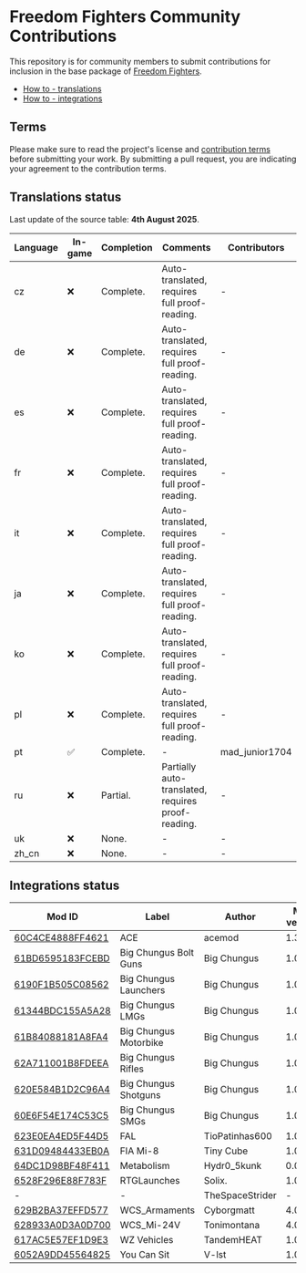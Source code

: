 # Freedom Fighters Community Contributions

This repository is for community members to submit contributions for inclusion in the base package of [Freedom Fighters](https://www.johnnykerner.dev/FreedomFighters/).

- [How to - translations](docs/how-to-translations.md)
- [How to - integrations](docs/how-to-integrations.md)

## Terms

Please make sure to read the project's license and [contribution terms](docs/contribution-terms.md) before submitting your work. By submitting a pull request, you are indicating your agreement to the contribution terms.

## Translations status

Last update of the source table: **4th August 2025**.

| Language | In-game | Completion | Comments | Contributors |
| --- | --- | ---- | --- | --- |
| cz | :x: | Complete. | Auto-translated, requires full proof-reading. | - |
| de | :x: | Complete. | Auto-translated, requires full proof-reading. | - |
| es | :x: | Complete. | Auto-translated, requires full proof-reading. | - |
| fr | :x: | Complete. | Auto-translated, requires full proof-reading. | - |
| it | :x: | Complete. | Auto-translated, requires full proof-reading. | - |
| ja | :x: | Complete. | Auto-translated, requires full proof-reading. | - |
| ko | :x: | Complete. | Auto-translated, requires full proof-reading. | - |
| pl | :x: | Complete. | Auto-translated, requires full proof-reading. | - |
| pt | :white_check_mark: | Complete. | - | mad_junior1704 |
| ru | :x: | Partial. | Partially auto-translated, requires proof-reading. | - |
| uk | :x: | None. | - | - |
| zh_cn | :x: | None. | - | - |

## Integrations status

| Mod ID | Label | Author | Mod version | Notes | Contributors |
| --- | --- | --- | --- | --- | --- |
| [60C4CE4888FF4621](https://reforger.armaplatform.com/workshop/60C4CE4888FF4621) | ACE | acemod | 1.3.2 | - | - |
| [61BD6595183FCEBD](https://reforger.armaplatform.com/workshop/61BD6595183FCEBD) | Big Chungus Bolt Guns | Big Chungus | 1.0.57 | - | - |
| [6190F1B505C08562](https://reforger.armaplatform.com/workshop/6190F1B505C08562) | Big Chungus Launchers | Big Chungus | 1.0.29 | - | - |
| [61344BDC155A5A28](https://reforger.armaplatform.com/workshop/61344BDC155A5A28) | Big Chungus LMGs | Big Chungus | 1.0.17 | - | - |
| [61B84088181A8FA4](https://reforger.armaplatform.com/workshop/61B84088181A8FA4) | Big Chungus Motorbike | Big Chungus | 1.0.17 | - | - |
| [62A711001B8FDEEA](https://reforger.armaplatform.com/workshop/62A711001B8FDEEA) | Big Chungus Rifles | Big Chungus | 1.0.32 | - | - |
| [620E584B1D2C96A4](https://reforger.armaplatform.com/workshop/620E584B1D2C96A4) | Big Chungus Shotguns | Big Chungus | 1.0.34 | - | - |
| [60E6F54E174C53C5](https://reforger.armaplatform.com/workshop/60E6F54E174C53C5) | Big Chungus SMGs | Big Chungus | 1.0.45 | - | - |
| [623E0EA4ED5F44D5](https://reforger.armaplatform.com/workshop/623E0EA4ED5F44D5) | FAL | TioPatinhas600 | 1.0.13 | - | - |
| [631D09484433EB0A](https://reforger.armaplatform.com/workshop/631D09484433EB0A) | FIA Mi-8 | Tiny Cube | 1.0.1 | - | - |
| [64DC1D98BF48F411](https://reforger.armaplatform.com/workshop/64DC1D98BF48F411) | Metabolism | Hydr0_5kunk | 0.0.30 | - | - |
| [6528F296E88F783F](https://reforger.armaplatform.com/workshop/6528F296E88F783F) | RTGLaunches | Solix. | 1.0.5 | - | - |
| - | - | TheSpaceStrider | - | - | - |
| [629B2BA37EFFD577](https://reforger.armaplatform.com/workshop/629B2BA37EFFD577) | WCS_Armaments | Cyborgmatt | 4.0.1 | - | - |
| [628933A0D3A0D700](https://reforger.armaplatform.com/workshop/628933A0D3A0D700) | WCS_Mi-24V | Tonimontana | 4.0.1 | - | - |
| [617AC5E57EF1D9E3](https://reforger.armaplatform.com/workshop/617AC5E57EF1D9E3) | WZ Vehicles | TandemHEAT | 1.0.120 | - | - |
| [6052A9DD45564825](https://reforger.armaplatform.com/workshop/6052A9DD45564825) | You Can Sit | V-lst | 1.0.8 | - | - |

